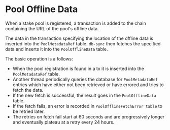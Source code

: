 # Pool Offline Data

When a stake pool is registered, a transaction is added to the chain containing the URL of the
pool's offline data.

The data in the transaction specifying the location of the offline data is inserted into the
`PoolMetadataRef` table. `db-sync` then fetches the specified data and inserts it into the
`PoolOfflineData` table.

The basic operation is a follows:

* When the pool registration is found in a tx it is inserted into the `PoolMetadataRef` table.
* Another thread periodically queries the database for `PoolMetadataRef` entries which have either
  not been retrieved or have errored and tries to fetch the data.
* If the new fetch is successful, the result goes in the `PoolOfflineData` table.
* If the fetch fails, an error is recorded in `PoolOfflineFetchError table` to be retried later.
* The retries on fetch fail start at 60 seconds and are progressively longer and eventually plateau
  at a retry every 24 hours.
